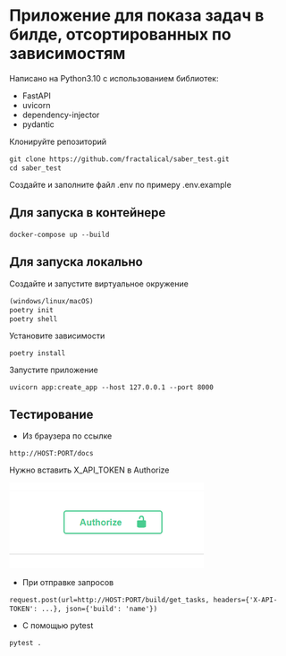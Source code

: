 # Приложение для показа задач в билде, отсортированных по зависимостям

Написано на Python3.10 с использованием библиотек: 
- FastAPI
- uvicorn
- dependency-injector
- pydantic

Клонируйте репозиторий
```
git clone https://github.com/fractalical/saber_test.git
cd saber_test
```

Создайте и заполните файл .env по примеру .env.example

## Для запуска в контейнере
```
docker-compose up --build
```

## Для запуска локально

Создайте и запустите виртуальное окружение
```
(windows/linux/macOS)
poetry init
poetry shell

```
Установите зависимости
```
poetry install
```
Запустите приложение
```
uvicorn app:create_app --host 127.0.0.1 --port 8000
```
## Тестирование
- Из браузера по ссылке
```
http://HOST:PORT/docs
```
Нужно вставить X_API_TOKEN в Authorize

![img_2.png](static/img_2.png)

- При отправке запросов
```
request.post(url=http://HOST:PORT/build/get_tasks, headers={'X-API-TOKEN': ...}, json={'build': 'name'})
```
- С помощью pytest
```
pytest .
```